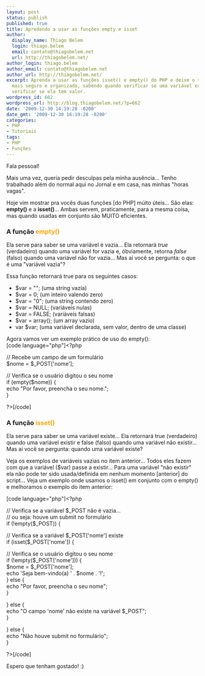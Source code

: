 ```yaml
---
layout: post
status: publish
published: true
title: Apredendo a usar as funções empty e isset
author:
  display_name: Thiago Belem
  login: thiago.belem
  email: contato@thiagobelem.net
  url: http://thiagobelem.net/
author_login: thiago.belem
author_email: contato@thiagobelem.net
author_url: http://thiagobelem.net/
excerpt: Aprenda a usar as funções isset() e empty() do PHP e deixe o seu sistema
  mais seguro e organizado, sabendo quando verificar se uma variável existe e quando
  verificar se ela tem valor.
wordpress_id: 662
wordpress_url: http://blog.thiagobelem.net/?p=662
date: '2009-12-30 14:19:28 -0200'
date_gmt: '2009-12-30 16:19:28 -0200'
categories:
- PHP
- Tutoriais
tags:
- PHP
- Funções
---
```

<p>Fala pessoal!</p>
<p>Mais uma vez, queria pedir desculpas pela minha ausência... Tenho trabalhado além do normal aqui no Jornal e em casa, nas minhas "horas vagas".</p>
<p>Hoje vim mostrar pra vocês duas funções [do PHP] múito úteis... São elas: <strong>empty()</strong> e a <strong>isset()</strong>... Ambas servem, praticamente, para a mesma coisa, mas quando usadas em conjunto são MUITO eficientes.</p>
<h3>A função <span style="color: orange;">empty()</span></h3>
<p>Ela serve para saber se uma variável é vazia... Ela retornará <em>true</em> (verdadeiro) quando uma variável for vazia e, óbviamente, retorna <em>false</em> (falso) quando uma variável não for vazia... Mas ai você se pergunta: o que é uma "variável vazia"?</p>
<p>Essa função retornará true para os seguintes casos:</p>
<ul>
<li>$var = ""; (uma string vazia)</li>
<li>$var = 0; (um inteiro valendo zero)</li>
<li>$var = "0"; (uma string contendo zero)</li>
<li>$var = NULL; (variáveis nulas)</li>
<li>$var = FALSE; (variáveis falsas)</li>
<li>$var = array(); (um array vazio)</li>
<li>var $var; (uma variável declarada, sem valor, dentro de uma classe)</li>
</ul>
<p>Agora vamos ver um exemplo prático de uso do empty():<br />
[code language="php"]&lt;?php</p>
<p>// Recebe um campo de um formulário<br />
$nome = $_POST['nome'];</p>
<p>// Verifica se o usuário digitou o seu nome<br />
if (empty($nome)) {<br />
	echo &quot;Por favor, preencha o seu nome.&quot;;<br />
}</p>
<p>?&gt;[/code]</p>
<p>
<h3>A função <span style="color: orange;">isset()</span></h3>
<p>Ela serve para saber se uma variável existe... Ela retornará true (verdadeiro) quando uma variável existir e false (falso) quando uma variável não existir... Mas ai você se pergunta: quando uma variável existe?</p>
<p>Veja os exemplos de variáveis vazias no item anterior... Todos eles fazem com que a variável ($var) passe a existir... Para uma variável "não existir" ela não pode ter sido usada/definida em nenhum momento [anterior] do script... Veja um exemplo onde usamos o isset() em conjunto com o empty() e melhoramos o exemplo do item anterior:</p>
<p>[code language="php"]&lt;?php</p>
<p>// Verifica se a variável $_POST não é vazia...<br />
// ou seja: houve um submit no formulário<br />
if (!empty($_POST)) {</p>
<p>	// Verifica se a variável $_POST['nome'] existe<br />
	if (isset($_POST['nome']) {</p>
<p>		// Verifica se o usuário digitou o seu nome<br />
		if (!empty($_POST['nome'])) {<br />
			$nome = $_POST['nome'];<br />
			echo 'Seja bem-vindo(a) ' . $nome . '!';<br />
		} else {<br />
			echo &quot;Por favor, preencha o seu nome&quot;;<br />
		}</p>
<p>	} else {<br />
		echo &quot;O campo 'nome' não existe na variável $_POST&quot;;<br />
	}</p>
<p>} else {<br />
	echo &quot;Não houve submit no formulário&quot;;<br />
}</p>
<p>?&gt;[/code]</p>
<p>Espero que tenham gostado! :)</p>
